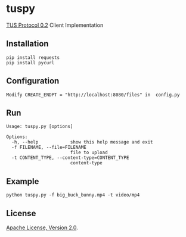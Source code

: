 # tuspy

[TUS Protocol 0.2](http://www.tus.io/protocols/resumable-upload.html) Client Implementation

## Installation
```
pip install requests
pip install pycurl
```

## Configuration
```
Modify CREATE_ENDPT = "http://localhost:8080/files" in  config.py
```

## Run

```
Usage: tuspy.py [options]

Options:
  -h, --help            show this help message and exit
  -f FILENAME, --file=FILENAME
                        file to upload
  -t CONTENT_TYPE, --content-type=CONTENT_TYPE
                        content-type

```

## Example
```
python tuspy.py -f big_buck_bunny.mp4 -t video/mp4
```

## License
[Apache License, Version 2.0](http://www.apache.org/licenses/LICENSE-2.0).
